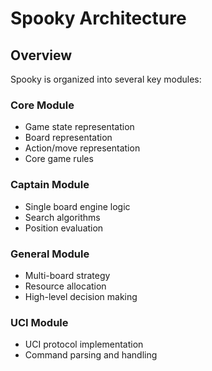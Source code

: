 # Spooky Architecture

## Overview

Spooky is organized into several key modules:

### Core Module
- Game state representation
- Board representation
- Action/move representation
- Core game rules

### Captain Module
- Single board engine logic
- Search algorithms
- Position evaluation

### General Module
- Multi-board strategy
- Resource allocation
- High-level decision making

### UCI Module
- UCI protocol implementation
- Command parsing and handling
